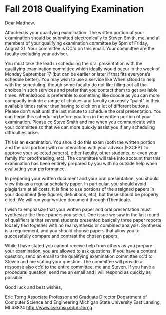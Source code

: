 # Fall 2018 Qualifying Examination

Dear Matthew,

Attached is your qualifying examination.
The written portion of your examination should be submitted electronically to Steven Smith, me, and all members of your qualifying examination committee by 5pm of Friday, August 31.
Your committee is CC'd on this email.
Your committee are the faculty excluding your advisor.


You must take the lead in scheduling the oral presentation with the qualifying examination committee which ideally would occur in the week of Monday September  17 (but can be earlier or later if that fits everyone’s schedule better).
You may wish to use a service like WhenIsGood to help with the scheduling, though some faculty do not like filling out all the choices in such services and prefer that you contact them to get available times.
WhenIsGood is preferable to something like doodle as you can more compactly include a range of choices and faculty can easily "paint" in their available times rather than having to click on a lot of different buttons.
Please don't wait until the last minute to schedule the oral presentation.
You can begin this scheduling before you turn in the written portion of your examination.
Please cc Steve Smith and me when you communicate with your committee so that we can more quickly assist you if any scheduling difficulties arise.


This is an examination.
You should do this exam (both the written portion and the oral portion) with no interaction with your advisor (EXCEPT to approve your selected papers), other faculty, other students, or even your family (for proofreading, etc).
The committee will take into account that this examination has been entirely prepared by you with no outside help when evaluating your performance.


In preparing your written document and your oral presentation, you should view this as a regular scholarly paper.
In particular, you should avoid plagiarism at all costs.
It is fine to use portions of the assigned papers in your document (key figures, definitions, etc), but these should be properly cited.
We will run your written document through iThenticate.

I wish to emphasize that your written paper and oral presentation must synthesize the three papers you select.
One issue we saw in the last round of qualifiers is that several students presented basically three paper reports loosely tied together with no real synthesis or combined analysis.
Synthesis is a requirement, and you should choose papers that allow you to successfully compare and contrast the chosen papers.


While I have stated you cannot receive help from others as you prepare your examination, you are allowed to ask questions.
If you have a content question, send an email to the qualifying examination committee cc’d to Steven and me stating your question.
The committee will provide a response also cc’d to the entire committee, me and Steven.
If you have a procedural question, send me an email and I will respond as quickly as possible.


Good luck and best wishes,

Eric Torng
Associate Professor and Graduate Director
Department of Computer Science and Engineering
Michigan State University
East Lansing, MI 48824
http://www.cse.msu.edu/~torng
